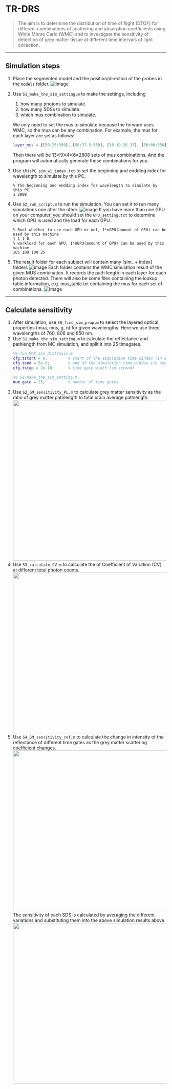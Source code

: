# TR-DRS
> The aim is to determine the distribution of time of flight (DTOF) for different combinations of scattering and absorption coefficients using White Monte Carlo (WMC) and to investigate the sensitivity of detection of grey matter tissue at different time intervals of light collection.

---
## Simulation steps
1. Place the segmented model and the position/direction of the probes in the `models` folder.
    ![image](https://user-images.githubusercontent.com/56038738/226594425-0830a037-bfac-497d-a3a7-0e0d7524bf9c.png)
2. Use `S1_make_the_sim_setting.m` to make the settings, including
    1. how many photons to simulate.
    2. how many SDSs to simulate.
    3. which mus combination to simulate.

    We only need to set the mus to simulate because the forward uses WMC, so the mua can be any combination.
    For example, the mus for each layer are set as follows:
    ```matlab
    layer_mus = {[50:25:350], [50:37.5:350], [10 19 28 37], [50:60:350]};     % mus for each layer, 1/cm
    ```
    Then there will be 13⨉9⨉4⨉6=2808 sets of mus combinations. And the program will automatically generate these combinations for you.
3. Use `thisPC_sim_wl_index.txt` to set the beginning and endding index for wavelength to simulate by this PC.
    ```
    % The beginning and endding index for wavelength to simulate by this PC
    1 2808
    ```
4. Use `S2_run_script.m` to run the simulation.
    You can set it to run many simulations one after the other.
    ![image](https://user-images.githubusercontent.com/56038738/226598088-12471065-8861-48fd-8d5b-dc410a4f5af2.png)
    If you have more than one GPU on your computer, you should set the `GPU_setting.txt` to determine which GPU is used and the load for each GPU.
    ```
    % Bool whether to use each GPU or not, 1*nGPU(amount of GPU) can be used by this machine
    1 1 1 0
    % workload for each GPU, 1*nGPU(amount of GPU) can be used by this machine
    105 109 100 25
    ```
5. The result folder for each subject will contain many [sim_ + index] folders
    ![image](https://user-images.githubusercontent.com/56038738/226600382-89e74761-f26b-4b99-89cb-591845672643.png)
    Each folder contains the WMC simulation result of the given MUS combination. It records the path length in each layer for each photon detected.
    There will also be some files containing the lookup table information, e.g. mus_table.txt containing the mus for each set of combinations.
    ![image](https://user-images.githubusercontent.com/56038738/226600841-b4c39bb7-4d64-407e-a4fb-d0b6402fd022.png)

---
## Calculate sensitivity
1. After simulation, use `S0_find_sim_prop.m` to select the layered optical properties (mua, mus, g, n) for given wavelengths.
    Here we use three wavelengths of 760, 806 and 850 nm.
2. Use `S1_make_the_sim_setting.m` to calculate the reflectance and pathlength from MC simulation, and split it into 25 timegates.
    ```matlab
    %% fun_MCX_sim_dist2axis.m
    cfg.tstart = 0;         % start of the simulation time window (in second)
    cfg.tend = 5e-9;        % end of the simulation time window (in second)
    cfg.tstep = 2e-10;      % time gate width (in second)

    %% S1_make_the_sim_setting.m
    num_gate = 25;          % number of time gates
    ```
3. Use `S2_GM_sensitivity_PL.m` to calculate grey matter sensitivity as the ratio of grey matter pathlength to total brain average pathlength.
    <img src="https://user-images.githubusercontent.com/56038738/226636556-3abc171c-9247-44d0-87dd-0673554f1500.png" width="500"/>
4. Use `S3_calculate_CV.m` to calculate the of Coefficient of Variation (CV) at different total photon counts.
    <img src="https://user-images.githubusercontent.com/56038738/226639292-e8ac1464-852b-45b1-9382-a1378c4fc50f.png" width="500"/>
5. Use `S4_GM_sensitivity_ref.m` to calculate the change in intensity of the reflectance of different time gates as the grey matter scattering coefficient changes.
    <img src="https://user-images.githubusercontent.com/56038738/226642411-61079335-3abf-4293-8158-94b468d5f4da.png" width="500"/>
    The sensitivity of each SDS is calculated by averaging the different variations and substituting them into the above simulation results above.
    <img src="https://user-images.githubusercontent.com/56038738/226642628-bca9cc74-8df2-460b-a82d-d7e5bb5bc6b4.png" width="500"/>
